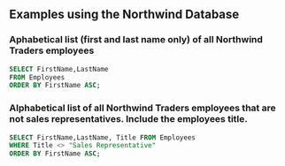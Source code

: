 ## Examples using the Northwind Database

###  Aphabetical list (first and last name only) of all Northwind Traders employees

```sql
SELECT FirstName,LastName
FROM Employees
ORDER BY FirstName ASC;
```

### Alphabetical list of all Northwind Traders employees that are not sales representatives.  Include the employees title.

```sql
SELECT FirstName,LastName, Title FROM Employees
WHERE Title <> "Sales Representative"
ORDER BY FirstName ASC;
```
